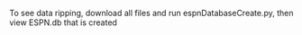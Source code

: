 To see data ripping, download all files and run espnDatabaseCreate.py, then view ESPN.db that is created
